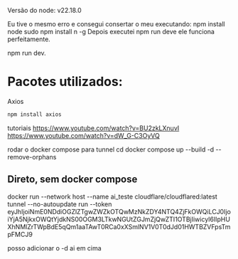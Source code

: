 Versão do node: v22.18.0

Eu tive o mesmo erro e consegui consertar o meu executando:
npm install node
sudo npm install n -g
Depois executei npm run deve ele funciona perfeitamente.

npm run dev.

# Pacotes utilizados:

Axios

```sh
npm install axios
```

tutoriais
https://www.youtube.com/watch?v=BU2zkLXnuvI
https://www.youtube.com/watch?v=dW_G-C3OyVQ

rodar o docker compose para tunnel
cd
docker compose up --build -d --remove-orphans

## Direto, sem docker compose

docker run --network host --name ai_teste cloudflare/cloudflared:latest tunnel --no-autoupdate run --token eyJhIjoiNmE0NDdiOGZlZTgwZWZkOTQwMzNkZDY4NTQ4ZjFkOWQiLCJ0IjoiYjA5NjkxOWQtYjdkNS00OGM3LTkwNGUtZGJmZjQwZTI1OTBjIiwicyI6IlpHUXhNMlZrTWpBdE5qQm1aaTAwT0RCa0xXSmlNV1V0T0dJd01HWTBZVFpsTmpFMCJ9

posso adicionar o -d ai em cima
